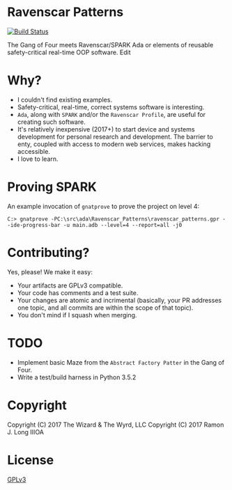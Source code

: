 # Ravenscar Patterns
[![Build Status](https://travis-ci.org/TheWizardAndTheWyrd/Ravenscar_Patterns.svg?branch=master)](https://travis-ci.org/TheWizardAndTheWyrd/Ravenscar_Patterns)

The Gang of Four meets Ravenscar/SPARK Ada or elements of reusable safety-critical real-time OOP software. Edit

# Why?

* I couldn't find existing examples.
* Safety-critical, real-time, correct systems software is interesting.
* `Ada`, along with `SPARK` and/or the `Ravenscar Profile`, are useful
  for creating such software.
* It's relatively inexpensive (2017+) to start device and systems development
  for personal research and development.  The barrier to enty, coupled with
  access to modern web services, makes hacking accessible.
* I love to learn.

# Proving SPARK
An example invocation of `gnatprove` to prove the project on level 4:
```
C:> gnatprove -PC:\src\ada\Ravenscar_Patterns\ravenscar_patterns.gpr --ide-progress-bar -u main.adb --level=4 --report=all -j0
```

# Contributing?

Yes, please!  We make it easy:

* Your artifacts are GPLv3 compatible.
* Your code has comments and a test suite.
* Your changes are atomic and incrimental (basically, your PR addresses one
  topic, and all commits are within the scope of that topic).
* You don't mind if I squash when merging.

# TODO
* Implement basic Maze from the `Abstract Factory Patter` in the Gang of Four.
* Write a test/build harness in Python 3.5.2

# Copyright

Copyright (C) 2017 The Wizard & The Wyrd, LLC
Copyright (C) 2017 Ramon J. Long IIIOA

# License

[GPLv3](./LICENSE.md)
